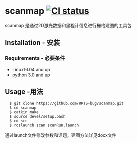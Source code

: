 # scanmap [![CI status](https://img.shields.io/badge/bulid-passing-brightgreen.svg)](https://github.com/RRTS-bug/scanmap)

scanmap 是通过2D激光数据和里程计信息进行栅格建图的工具包

## Installation - 安装

### Requirements - 必要条件

* Linux16.04 and up
* python 3.0 and up

## Usage -用法
```
  $ git clone https://github.com/RRTS-bug/scanmap.git
  $ cd scanmap
  $ catkin_make
  $ source devel/setup.bash
  $ cd src
  $ roslaunch scan scanRun.launch
 ```

通过launch文件修改参数和话题，建图方法详见docx文件
